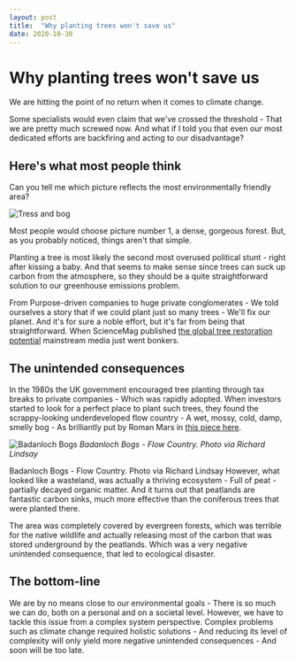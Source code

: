 ```yaml
---
layout: post
title:  "Why planting trees won't save us"
date: 2020-10-30
---
```


# Why planting trees won't save us

We are hitting the point of no return when it comes to climate change.

Some specialists would even claim that we've crossed the threshold - That we are pretty much screwed now. And what if I told you that even our most dedicated efforts are backfiring and acting to our disadvantage?

## Here's what most people think
Can you tell me which picture reflects the most environmentally friendly area?

![Tress and bog](https://res.cloudinary.com/dxbk4zeyc/image/upload/v1691312810/Blog%20-%20github%20pages/2020-10-30-trees_and_bog.png)

Most people would choose picture number 1, a dense, gorgeous forest. But, as you probably noticed, things aren't that simple.

Planting a tree is most likely the second most overused political stunt - right after kissing a baby. And that seems to make sense since trees can suck up carbon from the atmosphere, so they should be a quite straightforward solution to our greenhouse emissions problem. 

From Purpose-driven companies to huge private conglomerates - We told ourselves a story that if we could plant just so many trees - We'll fix our planet. And it's for sure a noble effort, but it's far from being that straightforward. When ScienceMag published [the global tree restoration potential](https://www.science.org/doi/10.1126/science.aax0848) mainstream media just went bonkers.

## The unintended consequences
In the 1980s the UK government encouraged tree planting through tax breaks to private companies - Which was rapidly adopted. When investors started to look for a perfect place to plant such trees, they found the scrappy-looking underdeveloped flow country - A wet, mossy, cold, damp, smelly bog - As brilliantly put by Roman Mars in [this piece here](https://99percentinvisible.org/episode/for-the-love-of-peat/).

![Badanloch Bogs](https://res.cloudinary.com/dxbk4zeyc/image/upload/v1691312809/Blog%20-%20github%20pages/2020-10-30-badalonch_bogs.jpg)
_Badanloch Bogs - Flow Country. Photo via Richard Lindsay_

Badanloch Bogs - Flow Country. Photo via Richard Lindsay
However, what looked like a wasteland, was actually a thriving ecosystem - Full of peat - partially decayed organic matter. And it turns out that peatlands are fantastic carbon sinks, much more effective than the coniferous trees that were planted there.

The area was completely covered by evergreen forests, which was terrible for the native wildlife and actually releasing most of the carbon that was stored underground by the peatlands. Which was a very negative unintended consequence, that led to ecological disaster.

## The bottom-line
We are by no means close to our environmental goals - There is so much we can do, both on a personal and on a societal level. However, we have to tackle this issue from a complex system perspective.
Complex problems such as climate change required holistic solutions - And reducing its level of complexity will only yield more negative unintended consequences - And soon will be too late.
